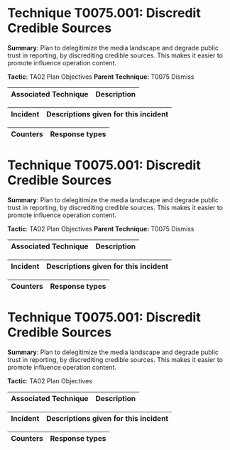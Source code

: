 # Technique T0075.001: Discredit Credible Sources

**Summary**: Plan to delegitimize the media landscape and degrade public trust in reporting, by discrediting credible sources. This makes it easier to promote influence operation content.

**Tactic**: TA02 Plan Objectives **Parent Technique:** T0075 Dismiss


| Associated Technique | Description |
| --------- | ------------------------- |



| Incident | Descriptions given for this incident |
| -------- | -------------------- |



| Counters | Response types |
| -------- | -------------- |


# Technique T0075.001: Discredit Credible Sources

**Summary**: Plan to delegitimize the media landscape and degrade public trust in reporting, by discrediting credible sources. This makes it easier to promote influence operation content.

**Tactic**: TA02 Plan Objectives **Parent Technique:** T0075 Dismiss


| Associated Technique | Description |
| --------- | ------------------------- |



| Incident | Descriptions given for this incident |
| -------- | -------------------- |



| Counters | Response types |
| -------- | -------------- |


# Technique T0075.001: Discredit Credible Sources

**Summary**: Plan to delegitimize the media landscape and degrade public trust in reporting, by discrediting credible sources. This makes it easier to promote influence operation content.

**Tactic**: TA02 Plan Objectives


| Associated Technique | Description |
| --------- | ------------------------- |



| Incident | Descriptions given for this incident |
| -------- | -------------------- |



| Counters | Response types |
| -------- | -------------- |


